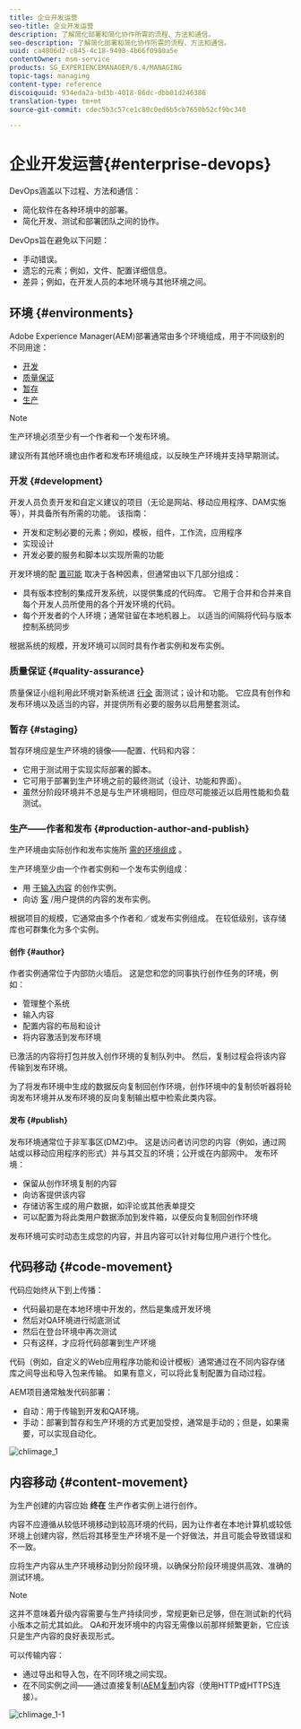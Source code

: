 ```yaml
---
title: 企业开发运营
seo-title: 企业开发运营
description: 了解简化部署和简化协作所需的流程、方法和通信。
seo-description: 了解简化部署和简化协作所需的流程、方法和通信。
uuid: ca4806d2-c845-4c18-9498-4b66f0980a5e
contentOwner: msm-service
products: SG_EXPERIENCEMANAGER/6.4/MANAGING
topic-tags: managing
content-type: reference
discoiquuid: 934eda2a-bd3b-4018-86dc-dbb01d246386
translation-type: tm+mt
source-git-commit: cdec5b3c57ce1c80c0ed6b5cb7650b52cf9bc340

---
```



# 企业开发运营{#enterprise-devops}

DevOps涵盖以下过程、方法和通信：

* 简化软件在各种环境中的部署。
* 简化开发、测试和部署团队之间的协作。

DevOps旨在避免以下问题：

* 手动错误。
* 遗忘的元素；例如，文件、配置详细信息。
* 差异；例如，在开发人员的本地环境与其他环境之间。

## 环境 {#environments}

Adobe Experience Manager(AEM)部署通常由多个环境组成，用于不同级别的不同用途：

* [开发](#development)
* [质量保证](#quality-assurance)
* [暂存](#staging)
* [生产](#production-author-and-publish)

>[!NOTE]
>
>生产环境必须至少有一个作者和一个发布环境。
>
>建议所有其他环境也由作者和发布环境组成，以反映生产环境并支持早期测试。

### 开发 {#development}

开发人员负责开发和自定义建议的项目（无论是网站、移动应用程序、DAM实施等），并具备所有所需的功能。 该指南：

* 开发和定制必要的元素；例如，模板，组件，工作流，应用程序
* 实现设计
* 开发必要的服务和脚本以实现所需的功能

开发环境的配 [置可能](/help/sites-developing/best-practices.md) 取决于各种因素，但通常由以下几部分组成：

* 具有版本控制的集成开发系统，以提供集成的代码库。 它用于合并和合并来自每个开发人员所使用的各个开发环境的代码。
* 每个开发者的个人环境；通常驻留在本地机器上。 以适当的间隔将代码与版本控制系统同步

根据系统的规模，开发环境可以同时具有作者实例和发布实例。

### 质量保证 {#quality-assurance}

质量保证小组利用此环境对新系统进 [行全](/help/sites-developing/test-plan.md) 面测试；设计和功能。 它应具有创作和发布环境以及适当的内容，并提供所有必要的服务以启用整套测试。

### 暂存 {#staging}

暂存环境应是生产环境的镜像——配置、代码和内容：

* 它用于测试用于实现实际部署的脚本。
* 它可用于部署到生产环境之前的最终测试（设计、功能和界面）。
* 虽然分阶段环境并不总是与生产环境相同，但应尽可能接近以启用性能和负载测试。

### 生产——作者和发布 {#production-author-and-publish}

生产环境由实际创作和发布实施所 [需的环境组成](/help/sites-authoring/author.md#concept-of-authoring-and-publishing) 。

生产环境至少由一个作者实例和一个发布实例组成：

* 用 [于输入内容](#author) 的创作实例。
* 向访 [客](#publish) /用户提供的内容的发布实例。

根据项目的规模，它通常由多个作者和／或发布实例组成。 在较低级别，该存储库也可群集化为多个实例。

#### 创作 {#author}

作者实例通常位于内部防火墙后。 这是您和您的同事执行创作任务的环境，例如：

* 管理整个系统
* 输入内容
* 配置内容的布局和设计
* 将内容激活到发布环境

已激活的内容将打包并放入创作环境的复制队列中。 然后，复制过程会将该内容传输到发布环境。

为了将发布环境中生成的数据反向复制回创作环境，创作环境中的复制侦听器将轮询发布环境并从发布环境的反向复制输出框中检索此类内容。

#### 发布 {#publish}

发布环境通常位于非军事区(DMZ)中。 这是访问者访问您的内容（例如，通过网站或以移动应用程序的形式）并与其交互的环境；公开或在内部网中。 发布环境：

* 保留从创作环境复制的内容
* 向访客提供该内容
* 存储访客生成的用户数据，如评论或其他表单提交
* 可以配置为将此类用户数据添加到发件箱，以便反向复制回创作环境

发布环境可实时动态生成您的内容，并且内容可以针对每位用户进行个性化。

## 代码移动 {#code-movement}

代码应始终从下到上传播：

* 代码最初是在本地环境中开发的，然后是集成开发环境
* 然后对QA环境进行彻底测试
* 然后在登台环境中再次测试
* 只有这样，才应将代码部署到生产环境

代码（例如，自定义的Web应用程序功能和设计模板）通常通过在不同内容存储库之间导出和导入包来传输。 如果有意义，可以将此复制配置为自动过程。

AEM项目通常触发代码部署：

* 自动：用于传输到开发和QA环境。
* 手动：部署到暂存和生产环境的方式更加受控，通常是手动的；但是，如果需要，可以实现自动化。

![chlimage_1](assets/chlimage_1.png)

## 内容移动 {#content-movement}

为生产创建的内容应始 **终在** 生产作者实例上进行创作。

内容不应遵循从较低环境移动到较高环境的代码，因为让作者在本地计算机或较低环境上创建内容，然后将其移至生产环境不是一个好做法，并且可能会导致错误和不一致。

应将生产内容从生产环境移动到分阶段环境，以确保分阶段环境提供高效、准确的测试环境。

>[!NOTE]
>
>这并不意味着升级内容需要与生产持续同步，常规更新已足够，但在测试新的代码小版本之前尤其如此。 QA和开发环境中的内容无需像以前那样频繁更新，它应该只是生产内容的良好表现形式。

可以传输内容：

* 通过导出和导入包，在不同环境之间实现。
* 在不同实例之间——通过直接复制([AEM复制](/help/sites-deploying/replication.md))内容（使用HTTP或HTTPS连接）。

![chlimage_1-1](assets/chlimage_1-1.png)